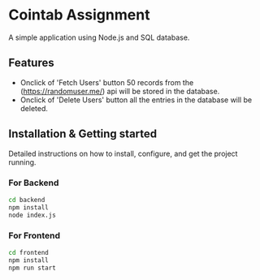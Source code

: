 # Cointab Assignment

A simple application using Node.js and SQL database.

## Features
- Onclick of 'Fetch Users' button 50 records from the (https://randomuser.me/) api will be stored in the database.
- Onclick of 'Delete Users' button all the entries in the database will be deleted.

## Installation & Getting started
Detailed instructions on how to install, configure, and get the project running.

### For Backend
```bash
cd backend
npm install
node index.js
```

### For Frontend
```bash
cd frontend
npm install
npm run start
```
